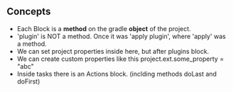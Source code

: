 ## Concepts
- Each Block is a **method** on the gradle **object** of the project.
- 'plugin' is NOT a method. Once it was 'apply plugin', where 'apply' was a method.
- We can set project properties inside here, but after plugins block.
- We can create custom properties like this project.ext.some_property = "abc"
- Inside tasks there is an Actions block. (inclding methods doLast and doFirst)
